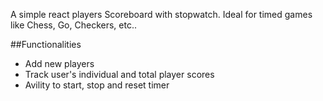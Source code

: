 A simple react players Scoreboard with stopwatch. Ideal for timed games like Chess, Go, Checkers, etc..

##Functionalities 
- Add new players 
- Track user's individual and total player scores
- Avility to start, stop and reset timer

